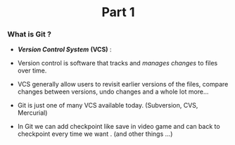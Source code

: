 <h1 align="center">Part 1</h1>

### What is Git ? 
*  ***Version Control System*** **(VCS)** :
	
* Version control is software that tracks and *manages changes* to files over time.
	
* VCS generally allow users to revisit earlier versions of the files, compare changes between versions, undo changes and a whole lot more...
	
* Git is just one of many VCS available today. (Subversion, CVS, Mercurial)
	
* In Git we can add checkpoint like save in video game and can back to checkpoint every time we want . (and other things ...)
# 
